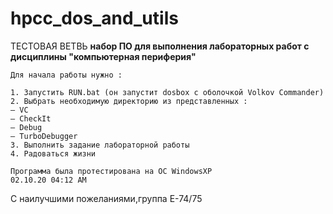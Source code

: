 # hpcc_dos_and_utils
ТЕСТОВАЯ ВЕТВЬ 
**набор ПО для выполнения лабораторных работ с дисциплины "компьютерная периферия"**
```
Для начала работы нужно :

1. Запустить RUN.bat (он запустит dosbox с оболочкой Volkov Commander)
2. Выбрать необходимую директорию из представленных : 
— VC
— CheckIt 
— Debug 
— TurboDebugger
3. Выполнить задание лабораторной работы 
4. Радоваться жизни 

Программа была протестирована на ОС WindowsXP
02.10.20 04:12 AM
```
С наилучшими пожеланиями,группа Е-74/75


